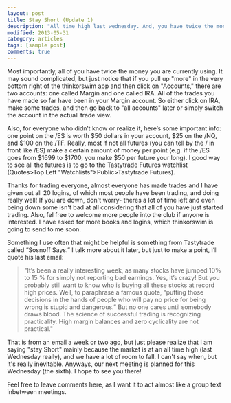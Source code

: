 ```yaml
---
layout: post
title: Stay Short (Update 1)
description: "All time high last wednesday. And, you have twice the money you have been using."
modified: 2013-05-31
category: articles
tags: [sample post]
comments: true  
---
```


Most importantly, all of you have twice the money you are currently using. It may sound complicated, but just notice that if you pull up "more" in the very bottom right of the thinkorswim app and then click on "Accounts," there are two accounts: one called Margin and one called IRA. All of the trades you have made so far have been in your Margin account. So either click on IRA, make some trades, and then go back to "all accounts" later or simply switch the account in the actuall trade view.

Also, for everyone who didn’t know or realize it, here’s some important info: one point on the /ES is worth $50 dollars in your account, $25 on the /NQ, and $100 on the /TF. Really, most if not all futures (you can tell by the / in front like /ES) make a certain amount of money per point (e.g. if the /ES goes from $1699 to $1700, you make $50 per future your long). I good way to see all the futures is to go to the Tastytrade Futures watchlist (Quotes>Top Left "Watchlists">Public>Tastytrade Futures).

Thanks for trading everyone, almost everyone has made trades and I have given out all 20 logins, of which most people have been trading, and doing really well! If you are down, don't worry- theres a lot of time left and even being down some isn't bad at all considering that all of you have just started trading. Also, fel free to welcome more people into the club if anyone is interested. I have asked for more books and logins, which thinkorswim is going to send to me soon.

Something I use often that might be helpful is something from Tastytrade called “Sosnoff Says.” I talk more about it later, but just to make a point, I’ll quote his last email:

> "It’s been a really interesting week, as many stocks have jumped 10% to 15 % for simply not reporting bad earnings. Yes, it’s crazy! But you probably still want to know who is buying all these stocks at record high prices. Well, to paraphrase a famous quote, “putting those decisions in the hands of people who will pay no price for being wrong is stupid and dangerous.” But no one cares until somebody draws blood. The science of successful trading is recognizing practicality. High margin balances and zero cyclicality are not practical."

That is from an email a week or two ago, but just please realize that I am saying "stay Short" mainly because the market is at an all time high (last Wednesday really), and we have a lot of room to fall. I can't say when, but it's really inevitable. Anyways, our next meeting is planned for this Wednesday (the sixth). I hope to see you there!

Feel free to leave comments here, as I want it to act almost like a group text inbetween meetings.